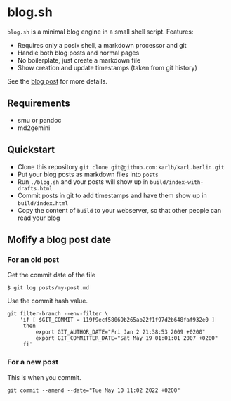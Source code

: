 # blog.sh

`blog.sh` is a minimal blog engine in a small shell script. Features:

* Requires only a posix shell, a markdown processor and git
* Handle both blog posts and normal pages
* No boilerplate, just create a markdown file
* Show creation and update timestamps (taken from git history)

See the [blog post](http://www.karl.berlin/blog.html) for more details.

## Requirements

- smu or pandoc
- md2gemini

## Quickstart

* Clone this repository `git clone git@github.com:karlb/karl.berlin.git`
* Put your blog posts as markdown files into `posts`
* Run `./blog.sh` and your posts will show up in `build/index-with-drafts.html`
* Commit posts in git to add timestamps and have them show up in `build/index.html`
* Copy the content of `build` to your webserver, so that other people can read your blog

## Mofify a blog post date

### For an old post

Get the commit date of the file

```
$ git log posts/my-post.md
```

Use the commit hash value.

```
git filter-branch --env-filter \
    'if [ $GIT_COMMIT = 119f9ecf58069b265ab22f1f97d2b648faf932e0 ]
     then
         export GIT_AUTHOR_DATE="Fri Jan 2 21:38:53 2009 +0200"
         export GIT_COMMITTER_DATE="Sat May 19 01:01:01 2007 +0200"
     fi'
```

### For a new post

This is when you commit.

```
git commit --amend --date="Tue May 10 11:02 2022 +0200"
```
